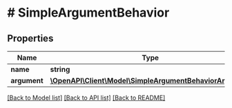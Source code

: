 # # SimpleArgumentBehavior

## Properties

Name | Type | Description | Notes
------------ | ------------- | ------------- | -------------
**name** | **string** |  | [optional]
**argument** | [**\OpenAPI\Client\Model\SimpleArgumentBehaviorArgument**](SimpleArgumentBehaviorArgument.md) |  | [optional]

[[Back to Model list]](../../README.md#models) [[Back to API list]](../../README.md#endpoints) [[Back to README]](../../README.md)
